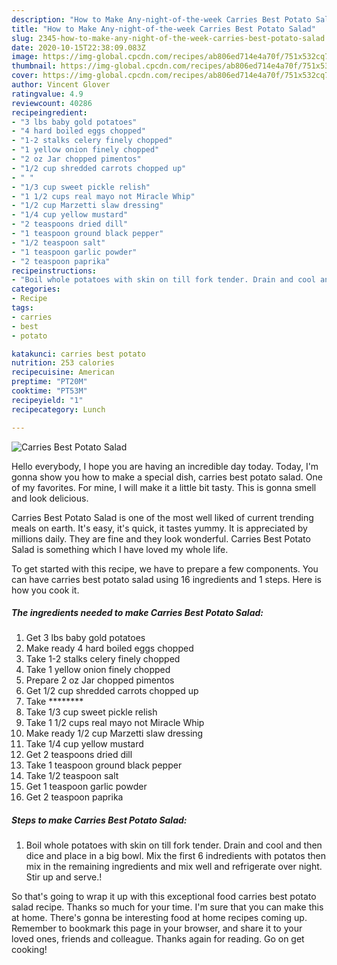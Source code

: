 ```yaml
---
description: "How to Make Any-night-of-the-week Carries Best Potato Salad"
title: "How to Make Any-night-of-the-week Carries Best Potato Salad"
slug: 2345-how-to-make-any-night-of-the-week-carries-best-potato-salad
date: 2020-10-15T22:38:09.083Z
image: https://img-global.cpcdn.com/recipes/ab806ed714e4a70f/751x532cq70/carries-best-potato-salad-recipe-main-photo.jpg
thumbnail: https://img-global.cpcdn.com/recipes/ab806ed714e4a70f/751x532cq70/carries-best-potato-salad-recipe-main-photo.jpg
cover: https://img-global.cpcdn.com/recipes/ab806ed714e4a70f/751x532cq70/carries-best-potato-salad-recipe-main-photo.jpg
author: Vincent Glover
ratingvalue: 4.9
reviewcount: 40286
recipeingredient:
- "3 lbs baby gold potatoes"
- "4 hard boiled eggs chopped"
- "1-2 stalks celery finely chopped"
- "1 yellow onion finely chopped"
- "2 oz Jar chopped pimentos"
- "1/2 cup shredded carrots chopped up"
- " "
- "1/3 cup sweet pickle relish"
- "1 1/2 cups real mayo not Miracle Whip"
- "1/2 cup Marzetti slaw dressing"
- "1/4 cup yellow mustard"
- "2 teaspoons dried dill"
- "1 teaspoon ground black pepper"
- "1/2 teaspoon salt"
- "1 teaspoon garlic powder"
- "2 teaspoon paprika"
recipeinstructions:
- "Boil whole potatoes with skin on till fork tender. Drain and cool and then dice and place in a big bowl. Mix the first 6 indredients with potatos then mix in the remaining ingredients and mix well and refrigerate over night. Stir up and serve.!"
categories:
- Recipe
tags:
- carries
- best
- potato

katakunci: carries best potato 
nutrition: 253 calories
recipecuisine: American
preptime: "PT20M"
cooktime: "PT53M"
recipeyield: "1"
recipecategory: Lunch

---
```



![Carries Best Potato Salad](https://img-global.cpcdn.com/recipes/ab806ed714e4a70f/751x532cq70/carries-best-potato-salad-recipe-main-photo.jpg)

Hello everybody, I hope you are having an incredible day today. Today, I'm gonna show you how to make a special dish, carries best potato salad. One of my favorites. For mine, I will make it a little bit tasty. This is gonna smell and look delicious.

Carries Best Potato Salad is one of the most well liked of current trending meals on earth. It's easy, it's quick, it tastes yummy. It is appreciated by millions daily. They are fine and they look wonderful. Carries Best Potato Salad is something which I have loved my whole life.




To get started with this recipe, we have to prepare a few components. You can have carries best potato salad using 16 ingredients and 1 steps. Here is how you cook it.

<!--inarticleads1-->

##### The ingredients needed to make Carries Best Potato Salad:

1. Get 3 lbs baby gold potatoes
1. Make ready 4 hard boiled eggs chopped
1. Take 1-2 stalks celery finely chopped
1. Take 1 yellow onion finely chopped
1. Prepare 2 oz Jar chopped pimentos
1. Get 1/2 cup shredded carrots chopped up
1. Take  ********
1. Take 1/3 cup sweet pickle relish
1. Take 1 1/2 cups real mayo not Miracle Whip
1. Make ready 1/2 cup Marzetti slaw dressing
1. Take 1/4 cup yellow mustard
1. Get 2 teaspoons dried dill
1. Take 1 teaspoon ground black pepper
1. Take 1/2 teaspoon salt
1. Get 1 teaspoon garlic powder
1. Get 2 teaspoon paprika




<!--inarticleads2-->

##### Steps to make Carries Best Potato Salad:

1. Boil whole potatoes with skin on till fork tender. Drain and cool and then dice and place in a big bowl. Mix the first 6 indredients with potatos then mix in the remaining ingredients and mix well and refrigerate over night. Stir up and serve.!




So that's going to wrap it up with this exceptional food carries best potato salad recipe. Thanks so much for your time. I'm sure that you can make this at home. There's gonna be interesting food at home recipes coming up. Remember to bookmark this page in your browser, and share it to your loved ones, friends and colleague. Thanks again for reading. Go on get cooking!
